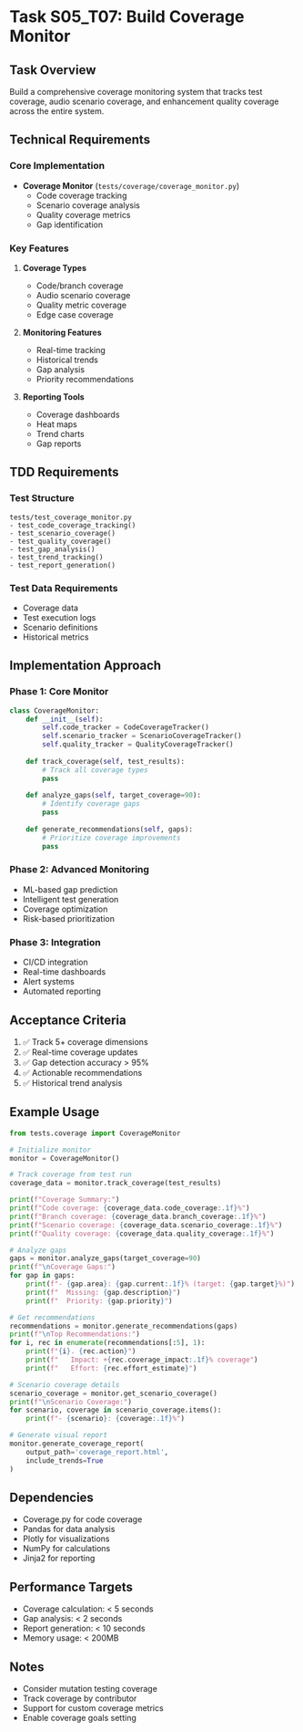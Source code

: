 # Task S05_T07: Build Coverage Monitor

## Task Overview
Build a comprehensive coverage monitoring system that tracks test coverage, audio scenario coverage, and enhancement quality coverage across the entire system.

## Technical Requirements

### Core Implementation
- **Coverage Monitor** (`tests/coverage/coverage_monitor.py`)
  - Code coverage tracking
  - Scenario coverage analysis
  - Quality coverage metrics
  - Gap identification

### Key Features
1. **Coverage Types**
   - Code/branch coverage
   - Audio scenario coverage
   - Quality metric coverage
   - Edge case coverage

2. **Monitoring Features**
   - Real-time tracking
   - Historical trends
   - Gap analysis
   - Priority recommendations

3. **Reporting Tools**
   - Coverage dashboards
   - Heat maps
   - Trend charts
   - Gap reports

## TDD Requirements

### Test Structure
```
tests/test_coverage_monitor.py
- test_code_coverage_tracking()
- test_scenario_coverage()
- test_quality_coverage()
- test_gap_analysis()
- test_trend_tracking()
- test_report_generation()
```

### Test Data Requirements
- Coverage data
- Test execution logs
- Scenario definitions
- Historical metrics

## Implementation Approach

### Phase 1: Core Monitor
```python
class CoverageMonitor:
    def __init__(self):
        self.code_tracker = CodeCoverageTracker()
        self.scenario_tracker = ScenarioCoverageTracker()
        self.quality_tracker = QualityCoverageTracker()
        
    def track_coverage(self, test_results):
        # Track all coverage types
        pass
    
    def analyze_gaps(self, target_coverage=90):
        # Identify coverage gaps
        pass
    
    def generate_recommendations(self, gaps):
        # Prioritize coverage improvements
        pass
```

### Phase 2: Advanced Monitoring
- ML-based gap prediction
- Intelligent test generation
- Coverage optimization
- Risk-based prioritization

### Phase 3: Integration
- CI/CD integration
- Real-time dashboards
- Alert systems
- Automated reporting

## Acceptance Criteria
1. ✅ Track 5+ coverage dimensions
2. ✅ Real-time coverage updates
3. ✅ Gap detection accuracy > 95%
4. ✅ Actionable recommendations
5. ✅ Historical trend analysis

## Example Usage
```python
from tests.coverage import CoverageMonitor

# Initialize monitor
monitor = CoverageMonitor()

# Track coverage from test run
coverage_data = monitor.track_coverage(test_results)

print(f"Coverage Summary:")
print(f"Code coverage: {coverage_data.code_coverage:.1f}%")
print(f"Branch coverage: {coverage_data.branch_coverage:.1f}%")
print(f"Scenario coverage: {coverage_data.scenario_coverage:.1f}%")
print(f"Quality coverage: {coverage_data.quality_coverage:.1f}%")

# Analyze gaps
gaps = monitor.analyze_gaps(target_coverage=90)
print(f"\nCoverage Gaps:")
for gap in gaps:
    print(f"- {gap.area}: {gap.current:.1f}% (target: {gap.target}%)")
    print(f"  Missing: {gap.description}")
    print(f"  Priority: {gap.priority}")

# Get recommendations
recommendations = monitor.generate_recommendations(gaps)
print(f"\nTop Recommendations:")
for i, rec in enumerate(recommendations[:5], 1):
    print(f"{i}. {rec.action}")
    print(f"   Impact: +{rec.coverage_impact:.1f}% coverage")
    print(f"   Effort: {rec.effort_estimate}")

# Scenario coverage details
scenario_coverage = monitor.get_scenario_coverage()
print(f"\nScenario Coverage:")
for scenario, coverage in scenario_coverage.items():
    print(f"- {scenario}: {coverage:.1f}%")

# Generate visual report
monitor.generate_coverage_report(
    output_path='coverage_report.html',
    include_trends=True
)
```

## Dependencies
- Coverage.py for code coverage
- Pandas for data analysis
- Plotly for visualizations
- NumPy for calculations
- Jinja2 for reporting

## Performance Targets
- Coverage calculation: < 5 seconds
- Gap analysis: < 2 seconds
- Report generation: < 10 seconds
- Memory usage: < 200MB

## Notes
- Consider mutation testing coverage
- Track coverage by contributor
- Support for custom coverage metrics
- Enable coverage goals setting